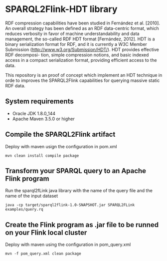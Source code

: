 # SPARQL2Flink-HDT library
RDF compression capabilities have been studied in Fernández et al. [2010]. An overall strategy has been defined as an RDF data-centric format, which reduces verbosity in favor of machine understandability and data management, the so-called RDF HDT format [Fernández, 2012]. HDT is a binary serialization format for RDF, and it is currently a W3C Member Submission (http://www.w3.org/Submission/HDT/). HDT provides effective RDF decomposi- tion, simple compression notions, and basic indexed access in a compact serialization format, providing efficient access to the data.

This repository is an proof of concept which implement an HDT technique in orde to improves the SPARQL2Flink capabilities for querying massive static RDF data. 

## System requirements

* Oracle JDK 1.8.0_144
* Apache Maven 3.5.0 or higher

## Compile the SPARQL2Flink artifact

Deploy with maven usign the configuration in pom.xml

```
mvn clean install compile package
```

## Transform your SPARQL query to an Apache Flink program

Run the sparql2fLink java library with the name of the query file and the name of the input dataset

```
java -cp target/sparql2flink-1.0-SNAPSHOT.jar SPARQL2FLink examples/query.rq
```

## Create the Flink program as .jar file to be runned on your Flink local cluster

Deploy with maven using the configuration in pom_query.xml

```
mvn -f pom_query.xml clean package
```
